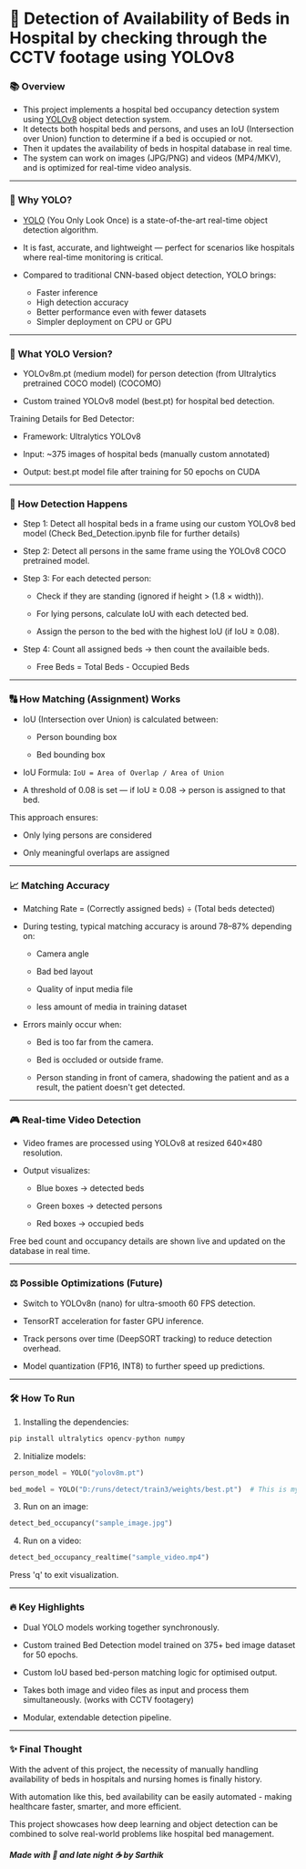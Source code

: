 # 🏥 Detection of Availability of Beds in Hospital by checking through the CCTV footage using YOLOv8

### 📚 Overview

- This project implements a hospital bed occupancy detection system using [YOLOv8](https://yolov8.com/) object detection system.
- It detects both hospital beds and persons, and uses an IoU (Intersection over Union) function to determine if a bed is occupied or not.
- Then it updates the availability of beds in hospital database in real time.
- The system can work on images (JPG/PNG) and videos (MP4/MKV), and is optimized for real-time video analysis.

---

### 🚀 Why YOLO?

- [YOLO](https://arxiv.org/abs/1506.02640) (You Only Look Once) is a state-of-the-art real-time object detection algorithm.

- It is fast, accurate, and lightweight — perfect for scenarios like hospitals where real-time monitoring is critical.

- Compared to traditional CNN-based object detection, YOLO brings:
    - Faster inference
    - High detection accuracy
    - Better performance even with fewer datasets
    - Simpler deployment on CPU or GPU
 
---

### 🤍 What YOLO Version?

- YOLOv8m.pt (medium model) for person detection (from Ultralytics pretrained COCO model) (COCOMO)

- Custom trained YOLOv8 model (best.pt) for hospital bed detection.

Training Details for Bed Detector:

- Framework: Ultralytics YOLOv8

- Input: ~375 images of hospital beds (manually custom annotated)

- Output: best.pt model file after training for 50 epochs on CUDA

---

### 🧹 How Detection Happens

- Step 1: Detect all hospital beds in a frame using our custom YOLOv8 bed model (Check Bed_Detection.ipynb file for further details)

- Step 2: Detect all persons in the same frame using the YOLOv8 COCO pretrained model.

- Step 3: For each detected person:

    * Check if they are standing (ignored if height > (1.8 × width)).

    * For lying persons, calculate IoU with each detected bed.

    * Assign the person to the bed with the highest IoU (if IoU ≥ 0.08).

- Step 4: Count all assigned beds → then count the availaible beds.

    * Free Beds = Total Beds - Occupied Beds

---

### 🔠 How Matching (Assignment) Works

- IoU (Intersection over Union) is calculated between:

    * Person bounding box

    * Bed bounding box

- IoU Formula:
`IoU = Area of Overlap / Area of Union`

- A threshold of 0.08 is set — if IoU ≥ 0.08 → person is assigned to that bed.

This approach ensures:

- Only lying persons are considered

- Only meaningful overlaps are assigned

---

### 📈 Matching Accuracy

- Matching Rate = (Correctly assigned beds) ÷ (Total beds detected)

- During testing, typical matching accuracy is around 78–87% depending on:

    * Camera angle

    * Bad bed layout

    * Quality of input media file
 
    * less amount of media in training dataset 

- Errors mainly occur when:

    * Bed is too far from the camera.

    * Bed is occluded or outside frame.
 
    * Person standing in front of camera, shadowing the patient and as a result, the patient doesn't get detected.

---

### 🎮 Real-time Video Detection

- Video frames are processed using YOLOv8 at resized 640×480 resolution.

- Output visualizes:

    * Blue boxes → detected beds

    * Green boxes → detected persons

    * Red boxes → occupied beds

Free bed count and occupancy details are shown live and updated on the database in real time.

---

### ⚖️ Possible Optimizations (Future)

- Switch to YOLOv8n (nano) for ultra-smooth 60 FPS detection.

- TensorRT acceleration for faster GPU inference.

- Track persons over time (DeepSORT tracking) to reduce detection overhead.

- Model quantization (FP16, INT8) to further speed up predictions.

---

### 🛠️ How To Run

1. Installing the dependencies:
```python
pip install ultralytics opencv-python numpy
```

2. Initialize models:
```python
person_model = YOLO("yolov8m.pt")
```
```python
bed_model = YOLO("D:/runs/detect/train3/weights/best.pt")  # This is my runs folder, your's could be different
```

3. Run on an image:
```python
detect_bed_occupancy("sample_image.jpg")
```

4. Run on a video:
```python
detect_bed_occupancy_realtime("sample_video.mp4")
```

Press 'q' to exit visualization.

---

### 🔥 Key Highlights

- Dual YOLO models working together synchronously.

- Custom trained Bed Detection model trained on 375+ bed image dataset for 50 epochs.

- Custom IoU based bed-person matching logic for optimised output.

- Takes both image and video files as input and process them simultaneously. (works with CCTV footagery)

- Modular, extendable detection pipeline.

---

### ✨ Final Thought

With the advent of this project, the necessity of manually handling availability of beds in hospitals and nursing homes is finally history. 

With automation like this, bed availability can be easily automated - making healthcare faster, smarter, and more efficient.

This project showcases how deep learning and object detection can be combined to solve real-world problems like hospital bed management.

##### Made with 💙 and late night ☕ by Sarthik
